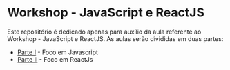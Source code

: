 # Workshop - JavaScript e ReactJS
Este repositório é dedicado apenas para auxílio da aula referente ao Workshop - JavaScript e ReactJS. As aulas serão divididas em duas partes:

* [Parte I][1] - Foco em Javascript
* [Parte II][2] - Foco em ReactJs

[1]: /parte%201/README.md
[2]: /parte%202/README.md